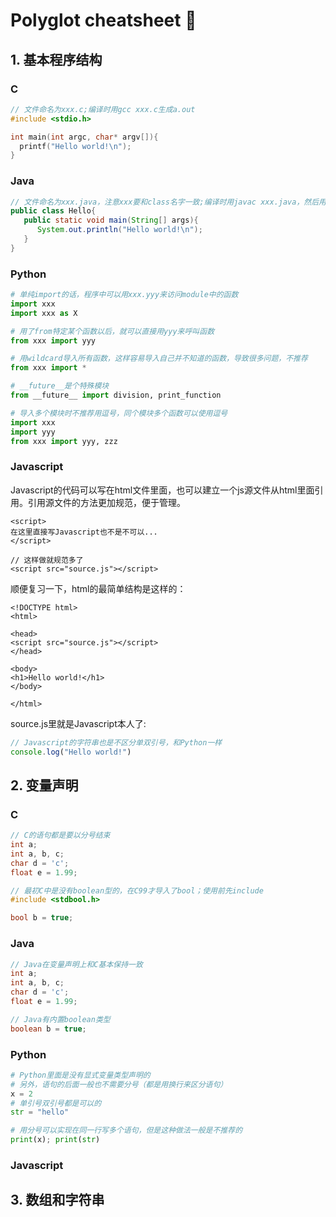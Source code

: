 # Polyglot cheatsheet :monkey:

## 1. 基本程序结构

### C

```c
// 文件命名为xxx.c;编译时用gcc xxx.c生成a.out
#include <stdio.h>

int main(int argc, char* argv[]){
  printf("Hello world!\n");
}
```

### Java

```java
// 文件命名为xxx.java，注意xxx要和class名字一致;编译时用javac xxx.java，然后用java xxx执行
public class Hello{
   public static void main(String[] args){
      System.out.println("Hello world!\n");
   }
}
```

### Python

```python
# 单纯import的话，程序中可以用xxx.yyy来访问module中的函数
import xxx
import xxx as X

# 用了from特定某个函数以后，就可以直接用yyy来呼叫函数
from xxx import yyy

# 用wildcard导入所有函数，这样容易导入自己并不知道的函数，导致很多问题，不推荐
from xxx import *

# __future__是个特殊模块
from __future__ import division, print_function

# 导入多个模块时不推荐用逗号，同个模块多个函数可以使用逗号
import xxx
import yyy
from xxx import yyy, zzz
```

### Javascript

Javascript的代码可以写在html文件里面，也可以建立一个js源文件从html里面引用。引用源文件的方法更加规范，便于管理。

```markup
<script> 
在这里直接写Javascript也不是不可以...
</script>

// 这样做就规范多了
<script src="source.js"></script>
```

顺便复习一下，html的最简单结构是这样的：

```markup
<!DOCTYPE html>
<html>

<head>
<script src="source.js"></script>
</head>

<body>
<h1>Hello world!</h1>
</body>

</html>
```

source.js里就是Javascript本人了:

```javascript
// Javascript的字符串也是不区分单双引号，和Python一样
console.log("Hello world!")
```

## 2. 变量声明

### C

```c
// C的语句都是要以分号结束
int a;
int a, b, c;
char d = 'c';
float e = 1.99;

// 最初C中是没有boolean型的，在C99才导入了bool；使用前先include
#include <stdbool.h>

bool b = true;
```

### Java

```java
// Java在变量声明上和C基本保持一致
int a;
int a, b, c;
char d = 'c';
float e = 1.99;

// Java有内置boolean类型
boolean b = true;
```

### Python

```python
# Python里面是没有显式变量类型声明的
# 另外，语句的后面一般也不需要分号（都是用换行来区分语句）
x = 2
# 单引号双引号都是可以的
str = "hello"

# 用分号可以实现在同一行写多个语句，但是这种做法一般是不推荐的
print(x); print(str)
```

### Javascript

## 3. 数组和字符串

